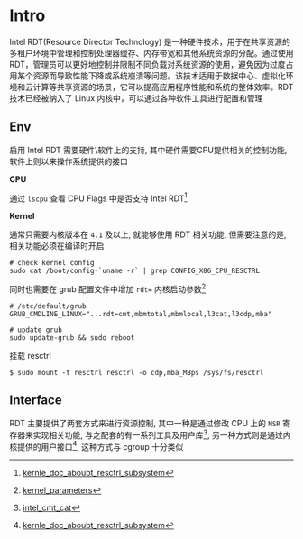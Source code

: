 # Intro

Intel RDT(Resource Director Technology) 是一种硬件技术，用于在共享资源的多租户环境中管理和控制处理器缓存、内存带宽和其他系统资源的分配。通过使用 RDT，管理员可以更好地控制并限制不同负载对系统资源的使用，避免因为过度占用某个资源而导致性能下降或系统崩溃等问题。该技术适用于数据中心、虚拟化环境和云计算等共享资源的场景，它可以提高应用程序性能和系统的整体效率。RDT 技术已经被纳入了 Linux 内核中，可以通过各种软件工具进行配置和管理

## Env

启用 Intel RDT 需要硬件\软件上的支持, 其中硬件需要CPU提供相关的控制功能, 软件上则以来操作系统提供的接口


**CPU**

通过 `lscpu` 查看 CPU Flags 中是否支持 Intel RDT[^1]

**Kernel**

通常只需要内核版本在 `4.1` 及以上, 就能够使用 RDT 相关功能, 但需要注意的是, 相关功能必须在编译时开启

```shell
# check kernel config
sudo cat /boot/config-`uname -r` | grep CONFIG_X86_CPU_RESCTRL
```
同时也需要在 grub 配置文件中增加 `rdt=` 内核启动参数[^2]

```shell
# /etc/default/grub
GRUB_CMDLINE_LINUX="...rdt=cmt,mbmtotal,mbmlocal,l3cat,l3cdp,mba"

# update grub
sudo update-grub && sudo reboot
```

挂载 resctrl

```shell
$ sudo mount -t resctrl resctrl -o cdp,mba_MBps /sys/fs/resctrl
```

## Interface

RDT 主要提供了两套方式来进行资源控制, 其中一种是通过修改 CPU 上的 `MSR` 寄存器来实现相关功能, 与之配套的有一系列工具及用户库[^3], 另一种方式则是通过内核提供的用户接口[^1], 这种方式与 cgroup 十分类似



[^1]: [kernle_doc_aboubt_resctrl_subsystem](https://docs.kernel.org/arch/x86/resctrl.html)

[^2]: [kernel_parameters](https://docs.kernel.org/admin-guide/kernel-parameters.html)

[^3]: [intel_cmt_cat](https://github.com/intel/intel-cmt-cat)

[^4]: [zihao's_qos_agent](https://github.com/ChangZihao/QoS-Agent/blob/master/llcManager.go)